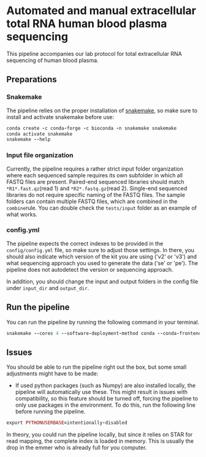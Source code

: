 # Automated and manual extracellular total RNA human blood plasma sequencing 
This pipeline accompanies our lab protocol for total extracellular RNA sequencing of human blood plasma. 

## Preparations

### Snakemake
The pipeline relies on the proper installation of [snakemake](https://snakemake.readthedocs.io/en/stable/getting_started/installation.html), so make sure to install and activate snakemake before use:
```ruby
conda create -c conda-forge -c bioconda -n snakemake snakemake
conda activate snakemake
snakemake --help
```

###  Input file organization
Currently, the pipeline requires a rather strict input folder organization where each sequenced sample requires its own subfolder in which all FASTQ files are present. Paired-end sequenced libraries should match `*R1*.fast.qz`(read 1) and `*R2*.fastq.gz`(read 2). Single-end sequenced libraries do not require specific naming of the FASTQ files. The sample folders can contain multiple FASTQ files, which are combined in the `combine`rule. You can double check the `tests/input` folder as an example of what works. 

### config.yml
The pipeline expects the correct indexes to be provided in the `config/config.yml` file, so make sure to adjust those settings. In there, you should also indicate which version of the kit you are using ('v2' or 'v3') and what sequencing approach you used to generate the data ('se' or 'pe'). The pipeline does not autodetect the version or sequencing approach.

In addition, you should change the input and output folders in the config file under `input_dir` and `output_dir`.


## Run the pipeline
You can run the pipeline by running the following command in your terminal.

```ruby
snakemake --cores 4 --software-deployment-method conda --conda-frontend conda
```

## Issues
You should be able to run the pipeline right out the box, but some small adjustments might have to be made: 
- If used python packages (such as Numpy) are also installed locally, the pipeline will automatically use these. This might result in issues with compatibility, so this feature should be turned off, forcing the pipeline to only use packages in the environment. To do this, run the following line before running the pipeline. 

```ruby 
export PYTHONUSERBASE=intentionally-disabled
```

In theory, you could run the pipeline locally, but since it relies on STAR for read mapping, the complete index is loaded in memory. This is usually the drop in the emmer who is already full for you computer. 